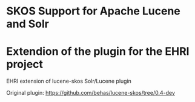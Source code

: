 # SKOS Support for Apache Lucene and Solr 
# Extendion of the plugin for the EHRI project

EHRI extension of lucene-skos Solr/Lucene plugin

Original plugin:
https://github.com/behas/lucene-skos/tree/0.4-dev


